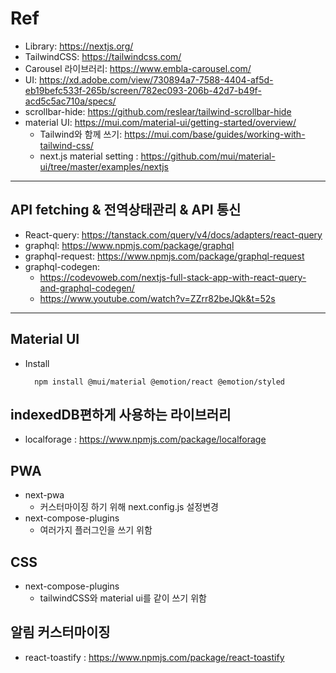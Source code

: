 
# Ref

- Library: <https://nextjs.org/>
- TailwindCSS: <https://tailwindcss.com/>
- Carousel 라이브러리: <https://www.embla-carousel.com/>
- UI: <https://xd.adobe.com/view/730894a7-7588-4404-af5d-eb19befc533f-265b/screen/782ec093-206b-42d7-b49f-acd5c5ac710a/specs/>
- scrollbar-hide: <https://github.com/reslear/tailwind-scrollbar-hide>
- material UI: <https://mui.com/material-ui/getting-started/overview/>
  - Tailwind와 함께 쓰기: <https://mui.com/base/guides/working-with-tailwind-css/>
  - next.js material setting : <https://github.com/mui/material-ui/tree/master/examples/nextjs>
---

## API fetching & 전역상태관리 & API 통신 
  - React-query: <https://tanstack.com/query/v4/docs/adapters/react-query>
  - graphql: <https://www.npmjs.com/package/graphql>
  - graphql-request: <https://www.npmjs.com/package/graphql-request>
  - graphql-codegen:
    - <https://codevoweb.com/nextjs-full-stack-app-with-react-query-and-graphql-codegen/>
    - <https://www.youtube.com/watch?v=ZZrr82beJQk&t=52s>
---

## Material UI
- Install
  ```shell
    npm install @mui/material @emotion/react @emotion/styled
  ```

## indexedDB편하게 사용하는 라이브러리
  - localforage : https://www.npmjs.com/package/localforage

## PWA
  - next-pwa
    - 커스터마이징 하기 위해 next.config.js 설정변경
  - next-compose-plugins
    - 여러가지 플러그인을 쓰기 위함


## CSS
  - next-compose-plugins
    - tailwindCSS와 material ui를 같이 쓰기 위함

## 알림 커스터마이징
  - react-toastify : https://www.npmjs.com/package/react-toastify